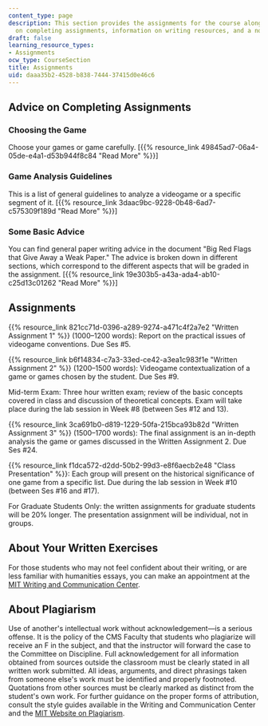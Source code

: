 ```yaml
---
content_type: page
description: This section provides the assignments for the course along with advice
  on completing assignments, information on writing resources, and a note on plagiarism.
draft: false
learning_resource_types:
- Assignments
ocw_type: CourseSection
title: Assignments
uid: daaa35b2-4528-b838-7444-37415d0e46c6
---
```

## Advice on Completing Assignments

### Choosing the Game

Choose your games or game carefully. \[{{% resource_link 49845ad7-06a4-05de-e4a1-d53b944f8c84 "Read More" %}}\]

### Game Analysis Guidelines

This is a list of general guidelines to analyze a videogame or a specific segment of it. \[{{% resource_link 3daac9bc-9228-0b48-6ad7-c575309f189d "Read More" %}}\]

### Some Basic Advice

You can find general paper writing advice in the document "Big Red Flags that Give Away a Weak Paper." The advice is broken down in different sections, which correspond to the different aspects that will be graded in the assignment. \[{{% resource_link 19e303b5-a43a-ada4-ab10-c25d13c01262 "Read More" %}}\]

## Assignments

{{% resource_link 821cc71d-0396-a289-9274-a471c4f2a7e2 "Written Assignment 1" %}} (1000–1200 words): Report on the practical issues of videogame conventions. Due Ses #5.

{{% resource_link b6f14834-c7a3-33ed-ce42-a3ea1c983f1e "Written Assignment 2" %}} (1200–1500 words): Videogame contextualization of a game or games chosen by the student. Due Ses #9.

Mid-term Exam: Three hour written exam; review of the basic concepts covered in class and discussion of theoretical concepts. Exam will take place during the lab session in Week #8 (between Ses #12 and 13).

{{% resource_link 3ca691b0-d819-1229-50fa-215bca93b82d "Written Assignment 3" %}} (1500–1700 words): The final assignment is an in-­depth analysis the game or games discussed in the Written Assignment 2. Due Ses #24.

{{% resource_link f1dca572-d2dd-50b2-99d3-e8f6aecb2e48 "Class Presentation" %}}: Each group will present on the historical significance of one game from a specific list. Due during the lab session in Week #10 (between Ses #16 and #17).

For Graduate Students Only: the written assignments for graduate students will be 20% longer. The presentation assignment will be individual, not in groups.

## About Your Written Exercises

For those students who may not feel confident about their writing, or are less familiar with humanities essays, you can make an appointment at the [MIT Writing and Communication Center](http://cmsw.mit.edu/writing-and-communication-center/).

## About Plagiarism

Use of another's intellectual work without acknowledgement—is a serious offense. It is the policy of the CMS Faculty that students who plagiarize will receive an F in the subject, and that the instructor will forward the case to the Committee on Discipline. Full acknowledgement for all information obtained from sources outside the classroom must be clearly stated in all written work submitted. All ideas, arguments, and direct phrasings taken from someone else's work must be identified and properly footnoted. Quotations from other sources must be clearly marked as distinct from the student's own work. For further guidance on the proper forms of attribution, consult the style guides available in the Writing and Communication Center and the [MIT Website on Plagiarism](http://cmsw.mit.edu/writing-and-communication-center/avoiding-plagiarism/).